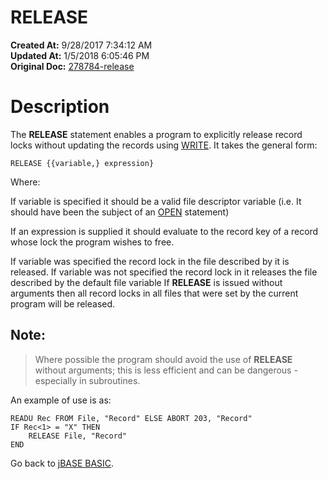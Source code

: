 # RELEASE

**Created At:** 9/28/2017 7:34:12 AM  
**Updated At:** 1/5/2018 6:05:46 PM  
**Original Doc:** [278784-release](https://docs.jbase.com/36868-jbase-basic/278784-release)  


# Description

The **RELEASE** statement enables a program to explicitly release record locks without updating the records using [WRITE](./../write). It takes the general form:

```
RELEASE {{variable,} expression}
```

Where:

If variable is specified it should be a valid file descriptor variable (i.e. It should have been the subject of an [OPEN](./../open) statement)

If an expression is supplied it should evaluate to the record key of a record whose lock the program wishes to free.

If variable was specified the record lock in the file described by it is released. If variable was not specified the record lock in it releases the file described by the default file variable If **RELEASE** is issued without arguments then all record locks in all files that were set by the current program will be released.

## Note: 


> Where possible the program should avoid the use of **RELEASE** without arguments; this is less efficient and can be dangerous - especially in subroutines.


An example of use is as:

```
READU Rec FROM File, "Record" ELSE ABORT 203, "Record"
IF Rec<1> = "X" THEN
    RELEASE File, "Record"
END
```



Go back to [jBASE BASIC](./../jbase-basic-programmers-reference-guide).
